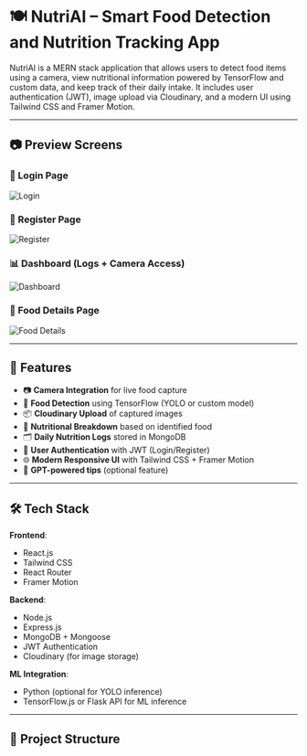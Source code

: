 # 🍽️ NutriAI – Smart Food Detection and Nutrition Tracking App

NutriAI is a MERN stack application that allows users to detect food items using a camera, view nutritional information powered by TensorFlow and custom data, and keep track of their daily intake. It includes user authentication (JWT), image upload via Cloudinary, and a modern UI using Tailwind CSS and Framer Motion.

---



## 📷 Preview Screens

### 🔐 Login Page  
![Login](https://i.imgur.com/your-login-image.png)

### 📝 Register Page  
![Register](https://i.imgur.com/your-register-image.png)

### 📊 Dashboard (Logs + Camera Access)  
![Dashboard](https://i.imgur.com/your-dashboard-image.png)

### 🍔 Food Details Page  
![Food Details](https://i.imgur.com/your-foodinfo-image.png)

---

## 🧠 Features

- 📷 **Camera Integration** for live food capture  
- 🍔 **Food Detection** using TensorFlow (YOLO or custom model)  
- 📦 **Cloudinary Upload** of captured images  
- 🧾 **Nutritional Breakdown** based on identified food  
- 🗂️ **Daily Nutrition Logs** stored in MongoDB  
- 🔐 **User Authentication** with JWT (Login/Register)  
- 🌐 **Modern Responsive UI** with Tailwind CSS + Framer Motion  
- 🧠 **GPT-powered tips** (optional feature)

---

## 🛠️ Tech Stack

**Frontend**:  
- React.js  
- Tailwind CSS  
- React Router  
- Framer Motion  

**Backend**:  
- Node.js  
- Express.js  
- MongoDB + Mongoose  
- JWT Authentication  
- Cloudinary (for image storage)

**ML Integration**:  
- Python (optional for YOLO inference)  
- TensorFlow.js or Flask API for ML inference  

---

## 📁 Project Structure


